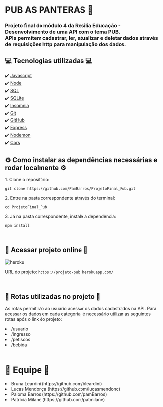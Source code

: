 # PUB AS PANTERAS :beer:

<h3>Projeto final do módulo 4 da Resilia Educação - Desenvolvimento de uma API com o tema PUB. <br/>APIs permitem cadastrar, ler, atualizar e deletar dados através de requisições http para manipulação dos dados.</h3>

## :computer:	Tecnologias utilizadas :computer:	


:heavy_check_mark: [Javascript](https://developer.mozilla.org/pt-BR/docs/Web/JavaScript)<br>
:heavy_check_mark: [Node](https://nodejs.org/pt-br/docs/)<br>
:heavy_check_mark: [SQL](https://www.devmedia.com.br/exemplo/documentacao-sql/76)<br>
:heavy_check_mark: [SQLite](https://www.sqlite.org/docs.html)<br>
:heavy_check_mark: [Insomnia](https://docs.insomnia.rest/)<br>
:heavy_check_mark: [Git](https://git-scm.com/doc)<br>
:heavy_check_mark: [GitHub](https://docs.github.com/pt/get-started)<br>
:heavy_check_mark: [Express](https://expressjs.com/pt-br/)<br>
:heavy_check_mark: [Nodemon](https://www.npmjs.com/package/nodemon)<br>
:heavy_check_mark: [Cors](https://developer.mozilla.org/pt-BR/docs/Web/HTTP/CORS)<br>

 
## :gear: Como instalar as dependências necessárias e rodar localmente :gear:	

<p>1. Clone o repositório: </p>

```clonar
git clone https://github.com/PamBarros/ProjetoFinal_Pub.git
```

<p>2. Entre na pasta correspondente através do terminal: </p>

```cd
cd ProjetoFinal_Pub
```
<p>3. Já na pasta correspondente, instale a dependência: </p>

```npm
npm install
```
<br>

## :link:	 Acessar projeto online :link:	 

![heroku](https://img.shields.io/badge/Heroku-430098?style=for-the-badge&logo=heroku&logoColor=white)

URL do projeto: `https://projeto-pub.herokuapp.com/`

<br>

## :link:	Rotas utilizadas no projeto :link:	 

<p>As rotas permitirão ao usuario acessar os dados cadastrados na API.
 Para acessar os dados em cada categoria, é necessário utilizar as seguintes rotas após o link do projeto:
 
 <li>/usuario </li>
<li>/ingresso </li>
<li>/petiscos </li>
<li>/bebida </li>
<br>
 
# :small_blue_diamond:	Equipe :small_blue_diamond:	
 <li> Bruna Leardini (https://github.com/bleardini) </li> 
 <li> Lucas Mendonça (https://github.com/lucasmendonc)</li>
 <li> Paloma Barros (https://github.com/pamBarros)</li> 
 <li> Patrícia Milane (https://github.com/patmilane)</li> 
